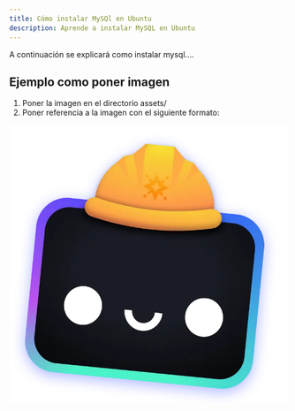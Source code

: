 ```yaml
---
title: Cómo instalar MySQl en Ubuntu
description: Aprende a instalar MySQL en Ubuntu
---
```


A continuación se explicará como instalar mysql....

## Ejemplo como poner imagen

1. Poner la imagen en el directorio assets/
2. Poner referencia a la imagen con el siguiente formato:

![img](../../../assets/houston.webp)
